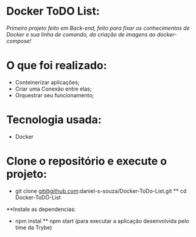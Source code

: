 # Docker ToDO List:

_Primeiro projeto feito em Back-end, feito para fixar os conhecimentos de Docker e sua linha de comando, da criação de imagens ao docker-compose!_

# O que foi realizado: 
 * Conteinerizar aplicações; 
 * Criar uma Conexão entre elas;
 * Orquestrar seu funcionamento;
 
# Tecnologia usada:
 * Docker

# Clone o repositório e execute o projeto:
 * git clone git@github.com:daniel-s-souza/Docker-ToDo-List.git
  ** cd Docker-ToDO-List

 **Instale as dependencias: 
  * npm instal
   ** npm start (para executar a aplicação desenvolvida pelo time da Trybe)
